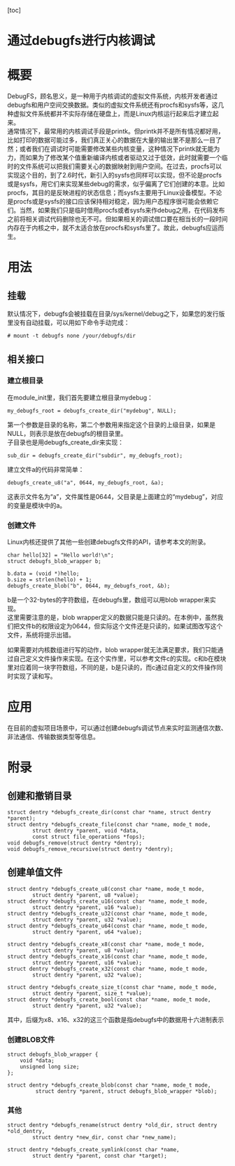[toc]
# 通过debugfs进行内核调试
# 概要
DebugFS，顾名思义，是一种用于内核调试的虚拟文件系统，内核开发者通过debugfs和用户空间交换数据。类似的虚拟文件系统还有procfs和sysfs等，这几种虚拟文件系统都并不实际存储在硬盘上，而是Linux内核运行起来后才建立起来。   
通常情况下，最常用的内核调试手段是printk。但printk并不是所有情况都好用，比如打印的数据可能过多，我们真正关心的数据在大量的输出里不是那么一目了然；或者我们在调试时可能需要修改某些内核变量，这种情况下printk就无能为力，而如果为了修改某个值重新编译内核或者驱动又过于低效，此时就需要一个临时的文件系统可以把我们需要关心的数据映射到用户空间。在过去，procfs可以实现这个目的，到了2.6时代，新引入的sysfs也同样可以实现，但不论是procfs或是sysfs，用它们来实现某些debug的需求，似乎偏离了它们创建的本意。比如procfs，其目的是反映进程的状态信息；而sysfs主要用于Linux设备模型。不论是procfs或是sysfs的接口应该保持相对稳定，因为用户态程序很可能会依赖它们。当然，如果我们只是临时借用procfs或者sysfs来作debug之用，在代码发布之前将相关调试代码删除也无不可。但如果相关的调试借口要在相当长的一段时间内存在于内核之中，就不太适合放在procfs和sysfs里了。故此，debugfs应运而生。

# 用法
## 挂载
默认情况下，debugfs会被挂载在目录/sys/kernel/debug之下，如果您的发行版里没有自动挂载，可以用如下命令手动完成：
```
# mount -t debugfs none /your/debugfs/dir
```
## 相关接口
### 建立根目录
在module_init里，我们首先要建立根目录mydebug：
```
my_debugfs_root = debugfs_create_dir("mydebug", NULL);
```
第一个参数是目录的名称，第二个参数用来指定这个目录的上级目录，如果是NULL，则表示是放在debugfs的根目录里。  
子目录也是用debugfs_create_dir来实现：

```
sub_dir = debugfs_create_dir("subdir", my_debugfs_root);
```
建立文件a的代码非常简单：
```
debugfs_create_u8("a", 0644, my_debugfs_root, &a);
```
这表示文件名为“a”，文件属性是0644，父目录是上面建立的“mydebug”，对应的变量是模块中的a。

### 创建文件
Linux内核还提供了其他一些创建debugfs文件的API，请参考本文的附录。
```
char hello[32] = "Hello world!\n";
struct debugfs_blob_wrapper b;
 
b.data = (void *)hello;
b.size = strlen(hello) + 1;
debugfs_create_blob("b", 0644, my_debugfs_root, &b);
```
b是一个32-bytes的字符数组，在debugfs里，数组可以用blob wrapper来实现。  
这里需要注意的是，blob wrapper定义的数据只能是只读的。在本例中，虽然我们把文件b的权限设定为0644，但实际这个文件还是只读的，如果试图改写这个文件，系统将提示出错。

如果需要对内核数组进行写的动作，blob wrapper就无法满足要求，我们只能通过自己定义文件操作来实现。在这个实作里，可以参考文件c的实现。c和b在模块里对应着同一块字符数组，不同的是，b是只读的，而c通过自定义的文件操作同时实现了读和写。

# 应用
在目前的虚拟项目场景中，可以通过创建debugfs调试节点来实时监测通信次数、非法通信、传输数据类型等信息。

# 附录
## 创建和撤销目录

```
struct dentry *debugfs_create_dir(const char *name, struct dentry *parent);
struct dentry *debugfs_create_file(const char *name, mode_t mode, 
        struct dentry *parent, void *data, 
        const struct file_operations *fops);
void debugfs_remove(struct dentry *dentry);
void debugfs_remove_recursive(struct dentry *dentry);
```

## 创建单值文件

```
struct dentry *debugfs_create_u8(const char *name, mode_t mode, 
        struct dentry *parent, u8 *value);
struct dentry *debugfs_create_u16(const char *name, mode_t mode, 
        struct dentry *parent, u16 *value);
struct dentry *debugfs_create_u32(const char *name, mode_t mode, 
        struct dentry *parent, u32 *value);
struct dentry *debugfs_create_u64(const char *name, mode_t mode, 
        struct dentry *parent, u64 *value);
 
struct dentry *debugfs_create_x8(const char *name, mode_t mode, 
        struct dentry *parent, u8 *value);
struct dentry *debugfs_create_x16(const char *name, mode_t mode, 
        struct dentry *parent, u16 *value);
struct dentry *debugfs_create_x32(const char *name, mode_t mode, 
        struct dentry *parent, u32 *value);
 
struct dentry *debugfs_create_size_t(const char *name, mode_t mode, 
        struct dentry *parent, size_t *value);
struct dentry *debugfs_create_bool(const char *name, mode_t mode, 
        struct dentry *parent, u32 *value);
```
其中，后缀为x8、x16、x32的这三个函数是指debugfs中的数据用十六进制表示

### 创建BLOB文件
```
struct debugfs_blob_wrapper {
    void *data;
    unsigned long size;
};
 
struct dentry *debugfs_create_blob(const char *name, mode_t mode, 
         struct dentry *parent, struct debugfs_blob_wrapper *blob);
```

### 其他

```
struct dentry *debugfs_rename(struct dentry *old_dir, struct dentry *old_dentry, 
        struct dentry *new_dir, const char *new_name);
 
struct dentry *debugfs_create_symlink(const char *name, 
        struct dentry *parent, const char *target);
```